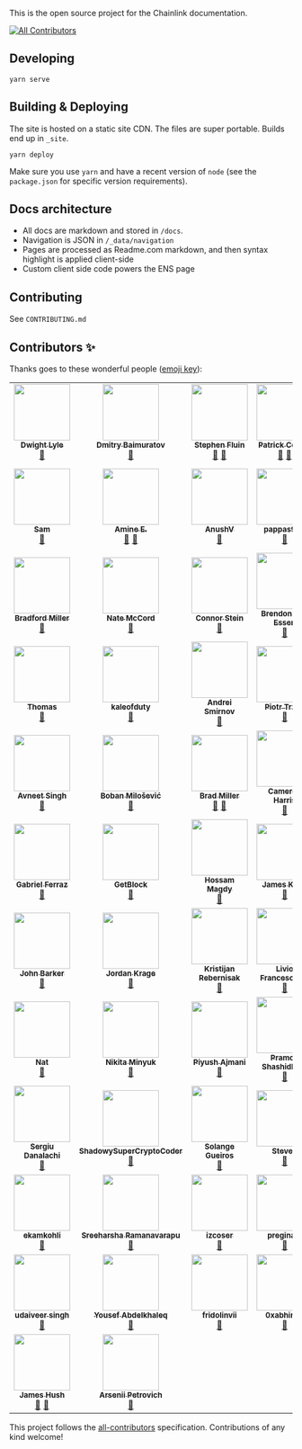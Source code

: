This is the open source project for the Chainlink documentation.
<!-- ALL-CONTRIBUTORS-BADGE:START - Do not remove or modify this section -->
[![All Contributors](https://img.shields.io/badge/all_contributors-79-orange.svg?style=flat-square)](#contributors-)
<!-- ALL-CONTRIBUTORS-BADGE:END -->

## Developing
    yarn serve

## Building & Deploying
The site is hosted on a static site CDN. The files are super portable. Builds end up in `_site`.

    yarn deploy

Make sure you use `yarn` and have a recent version of `node` (see the `package.json` for specific version requirements).

## Docs architecture
* All docs are markdown and stored in `/docs`.
* Navigation is JSON in `/_data/navigation`
* Pages are processed as Readme.com markdown, and then syntax highlight is applied client-side
* Custom client side code powers the ENS page

## Contributing
See `CONTRIBUTING.md`
## Contributors ✨

Thanks goes to these wonderful people ([emoji key](https://allcontributors.org/docs/en/emoji-key)):

<!-- ALL-CONTRIBUTORS-LIST:START - Do not remove or modify this section -->
<!-- prettier-ignore-start -->
<!-- markdownlint-disable -->
<table>
  <tr>
    <td align="center"><a href="https://chainlinklabs.com/"><img src="https://avatars.githubusercontent.com/u/8083094?v=4?s=100" width="100px;" alt=""/><br /><sub><b>Dwight Lyle</b></sub></a><br /><a href="https://github.com/smartcontractkit/documentation/issues?q=author%3Adwightjl" title="Bug reports">🐛</a></td>
    <td align="center"><a href="https://github.com/markofdao"><img src="https://avatars.githubusercontent.com/u/5336968?v=4?s=100" width="100px;" alt=""/><br /><sub><b>Dmitry Baimuratov</b></sub></a><br /><a href="https://github.com/smartcontractkit/documentation/commits?author=markofdao" title="Documentation">📖</a></td>
    <td align="center"><a href="https://github.com/StephenFluin"><img src="https://avatars.githubusercontent.com/u/165056?v=4?s=100" width="100px;" alt=""/><br /><sub><b>Stephen Fluin</b></sub></a><br /><a href="https://github.com/smartcontractkit/documentation/issues?q=author%3AStephenFluin" title="Bug reports">🐛</a> <a href="https://github.com/smartcontractkit/documentation/commits?author=StephenFluin" title="Documentation">📖</a></td>
    <td align="center"><a href="https://www.youtube.com/c/patrickcollins"><img src="https://avatars.githubusercontent.com/u/54278053?v=4?s=100" width="100px;" alt=""/><br /><sub><b>Patrick Collins</b></sub></a><br /><a href="https://github.com/smartcontractkit/documentation/issues?q=author%3APatrickAlphaC" title="Bug reports">🐛</a> <a href="https://github.com/smartcontractkit/documentation/commits?author=PatrickAlphaC" title="Documentation">📖</a></td>
    <td align="center"><a href="https://github.com/ritika-b"><img src="https://avatars.githubusercontent.com/u/28848312?v=4?s=100" width="100px;" alt=""/><br /><sub><b>ritika-b</b></sub></a><br /><a href="https://github.com/smartcontractkit/documentation/issues?q=author%3Aritika-b" title="Bug reports">🐛</a> <a href="https://github.com/smartcontractkit/documentation/commits?author=ritika-b" title="Documentation">📖</a></td>
    <td align="center"><a href="https://github.com/yosriady"><img src="https://avatars.githubusercontent.com/u/1084226?v=4?s=100" width="100px;" alt=""/><br /><sub><b>Yos Riady</b></sub></a><br /><a href="https://github.com/smartcontractkit/documentation/commits?author=yosriady" title="Documentation">📖</a></td>
    <td align="center"><a href="https://github.com/ZakAyesh"><img src="https://avatars.githubusercontent.com/u/44901995?v=4?s=100" width="100px;" alt=""/><br /><sub><b>Zak Ayesh</b></sub></a><br /><a href="https://github.com/smartcontractkit/documentation/commits?author=ZakAyesh" title="Documentation">📖</a></td>
  </tr>
  <tr>
    <td align="center"><a href="https://github.com/samsondav"><img src="https://avatars.githubusercontent.com/u/4147639?v=4?s=100" width="100px;" alt=""/><br /><sub><b>Sam</b></sub></a><br /><a href="https://github.com/smartcontractkit/documentation/commits?author=samsondav" title="Documentation">📖</a></td>
    <td align="center"><a href="https://github.com/aelmanaa"><img src="https://avatars.githubusercontent.com/u/4503543?v=4?s=100" width="100px;" alt=""/><br /><sub><b>Amine E.</b></sub></a><br /><a href="https://github.com/smartcontractkit/documentation/issues?q=author%3Aaelmanaa" title="Bug reports">🐛</a> <a href="https://github.com/smartcontractkit/documentation/commits?author=aelmanaa" title="Documentation">📖</a></td>
    <td align="center"><a href="https://github.com/AnushV"><img src="https://avatars.githubusercontent.com/u/23747813?v=4?s=100" width="100px;" alt=""/><br /><sub><b>AnushV</b></sub></a><br /><a href="https://github.com/smartcontractkit/documentation/commits?author=AnushV" title="Documentation">📖</a></td>
    <td align="center"><a href="https://chain.link/"><img src="https://avatars.githubusercontent.com/u/52857197?v=4?s=100" width="100px;" alt=""/><br /><sub><b>pappas999</b></sub></a><br /><a href="https://github.com/smartcontractkit/documentation/commits?author=pappas999" title="Documentation">📖</a></td>
    <td align="center"><a href="https://github.com/alexroan"><img src="https://avatars.githubusercontent.com/u/6523673?v=4?s=100" width="100px;" alt=""/><br /><sub><b>Alex Roan</b></sub></a><br /><a href="https://github.com/smartcontractkit/documentation/commits?author=alexroan" title="Documentation">📖</a></td>
    <td align="center"><a href="https://github.com/melchermaxwell"><img src="https://avatars.githubusercontent.com/u/6942126?v=4?s=100" width="100px;" alt=""/><br /><sub><b>Maxwell Melcher</b></sub></a><br /><a href="https://github.com/smartcontractkit/documentation/commits?author=melchermaxwell" title="Documentation">📖</a></td>
    <td align="center"><a href="https://github.com/rohhan"><img src="https://avatars.githubusercontent.com/u/8152253?v=4?s=100" width="100px;" alt=""/><br /><sub><b>rohhan</b></sub></a><br /><a href="https://github.com/smartcontractkit/documentation/commits?author=rohhan" title="Documentation">📖</a></td>
  </tr>
  <tr>
    <td align="center"><a href="https://github.com/bradford-m"><img src="https://avatars.githubusercontent.com/u/84985215?v=4?s=100" width="100px;" alt=""/><br /><sub><b>Bradford Miller</b></sub></a><br /><a href="https://github.com/smartcontractkit/documentation/commits?author=bradford-m" title="Documentation">📖</a></td>
    <td align="center"><a href="http://www.nathanmccord.com/"><img src="https://avatars.githubusercontent.com/u/2746143?v=4?s=100" width="100px;" alt=""/><br /><sub><b>Nate McCord</b></sub></a><br /><a href="https://github.com/smartcontractkit/documentation/commits?author=mccordnate" title="Documentation">📖</a></td>
    <td align="center"><a href="https://connorwstein.github.io/"><img src="https://avatars.githubusercontent.com/u/5782319?v=4?s=100" width="100px;" alt=""/><br /><sub><b>Connor Stein</b></sub></a><br /><a href="https://github.com/smartcontractkit/documentation/commits?author=connorwstein" title="Documentation">📖</a></td>
    <td align="center"><a href="https://github.com/nzleet"><img src="https://avatars.githubusercontent.com/u/42727620?v=4?s=100" width="100px;" alt=""/><br /><sub><b>Brendon Van Essen</b></sub></a><br /><a href="https://github.com/smartcontractkit/documentation/commits?author=nzleet" title="Documentation">📖</a></td>
    <td align="center"><a href="https://github.com/b-s-d"><img src="https://avatars.githubusercontent.com/u/911003?v=4?s=100" width="100px;" alt=""/><br /><sub><b>b-s-d</b></sub></a><br /><a href="https://github.com/smartcontractkit/documentation/commits?author=b-s-d" title="Documentation">📖</a></td>
    <td align="center"><a href="https://github.com/wentzeld"><img src="https://avatars.githubusercontent.com/u/10665586?v=4?s=100" width="100px;" alt=""/><br /><sub><b>De Clercq Wentzel</b></sub></a><br /><a href="https://github.com/smartcontractkit/documentation/commits?author=wentzeld" title="Documentation">📖</a></td>
    <td align="center"><a href="https://github.com/gmondok"><img src="https://avatars.githubusercontent.com/u/72169327?v=4?s=100" width="100px;" alt=""/><br /><sub><b>Gage Mondok</b></sub></a><br /><a href="https://github.com/smartcontractkit/documentation/commits?author=gmondok" title="Documentation">📖</a></td>
  </tr>
  <tr>
    <td align="center"><a href="https://chain.link/"><img src="https://avatars.githubusercontent.com/u/10747945?v=4?s=100" width="100px;" alt=""/><br /><sub><b>Thomas</b></sub></a><br /><a href="https://github.com/smartcontractkit/documentation/commits?author=thodges-gh" title="Documentation">📖</a></td>
    <td align="center"><a href="https://github.com/kaleofduty"><img src="https://avatars.githubusercontent.com/u/59616916?v=4?s=100" width="100px;" alt=""/><br /><sub><b>kaleofduty</b></sub></a><br /><a href="https://github.com/smartcontractkit/documentation/commits?author=kaleofduty" title="Documentation">📖</a></td>
    <td align="center"><a href="https://www.buymeacoffee.com/pinebit"><img src="https://avatars.githubusercontent.com/u/6468078?v=4?s=100" width="100px;" alt=""/><br /><sub><b>Andrei Smirnov</b></sub></a><br /><a href="https://github.com/smartcontractkit/documentation/commits?author=pinebit" title="Documentation">📖</a></td>
    <td align="center"><a href="https://github.com/PiotrTrzpil"><img src="https://avatars.githubusercontent.com/u/6235999?v=4?s=100" width="100px;" alt=""/><br /><sub><b>Piotr Trzpil</b></sub></a><br /><a href="https://github.com/smartcontractkit/documentation/commits?author=PiotrTrzpil" title="Documentation">📖</a></td>
    <td align="center"><a href="https://github.com/1marcghannam"><img src="https://avatars.githubusercontent.com/u/26048056?v=4?s=100" width="100px;" alt=""/><br /><sub><b>1marcghannam</b></sub></a><br /><a href="https://github.com/smartcontractkit/documentation/commits?author=1marcghannam" title="Documentation">📖</a></td>
    <td align="center"><a href="https://github.com/hyena22"><img src="https://avatars.githubusercontent.com/u/8925648?v=4?s=100" width="100px;" alt=""/><br /><sub><b>Alessandro Parma</b></sub></a><br /><a href="https://github.com/smartcontractkit/documentation/commits?author=hyena22" title="Documentation">📖</a></td>
    <td align="center"><a href="https://github.com/coventry"><img src="https://avatars.githubusercontent.com/u/70152?v=4?s=100" width="100px;" alt=""/><br /><sub><b>Alex Coventry</b></sub></a><br /><a href="https://github.com/smartcontractkit/documentation/commits?author=coventry" title="Documentation">📖</a></td>
  </tr>
  <tr>
    <td align="center"><a href="https://medium.com/@foravneet"><img src="https://avatars.githubusercontent.com/u/736027?v=4?s=100" width="100px;" alt=""/><br /><sub><b>Avneet Singh</b></sub></a><br /><a href="https://github.com/smartcontractkit/documentation/commits?author=foravneet" title="Documentation">📖</a></td>
    <td align="center"><a href="https://github.com/bobanm"><img src="https://avatars.githubusercontent.com/u/2560022?v=4?s=100" width="100px;" alt=""/><br /><sub><b>Boban Milošević</b></sub></a><br /><a href="https://github.com/smartcontractkit/documentation/commits?author=bobanm" title="Documentation">📖</a></td>
    <td align="center"><a href="https://github.com/braddmiller"><img src="https://avatars.githubusercontent.com/u/7740524?v=4?s=100" width="100px;" alt=""/><br /><sub><b>Brad Miller</b></sub></a><br /><a href="https://github.com/smartcontractkit/documentation/commits?author=braddmiller" title="Documentation">📖</a> <a href="https://github.com/smartcontractkit/documentation/issues?q=author%3Abraddmiller" title="Bug reports">🐛</a></td>
    <td align="center"><a href="https://github.com/camharris"><img src="https://avatars.githubusercontent.com/u/1252897?v=4?s=100" width="100px;" alt=""/><br /><sub><b>Cameron Harris</b></sub></a><br /><a href="https://github.com/smartcontractkit/documentation/commits?author=camharris" title="Documentation">📖</a></td>
    <td align="center"><a href="https://github.com/danielgruesso"><img src="https://avatars.githubusercontent.com/u/7226574?v=4?s=100" width="100px;" alt=""/><br /><sub><b>Daniel Gruesso</b></sub></a><br /><a href="https://github.com/smartcontractkit/documentation/commits?author=danielgruesso" title="Documentation">📖</a></td>
    <td align="center"><a href="https://github.com/skubakdj"><img src="https://avatars.githubusercontent.com/u/8206446?v=4?s=100" width="100px;" alt=""/><br /><sub><b>Danny Skubak</b></sub></a><br /><a href="https://github.com/smartcontractkit/documentation/commits?author=skubakdj" title="Documentation">📖</a></td>
    <td align="center"><a href="https://github.com/ericjaurena"><img src="https://avatars.githubusercontent.com/u/49685121?v=4?s=100" width="100px;" alt=""/><br /><sub><b>Eric</b></sub></a><br /><a href="https://github.com/smartcontractkit/documentation/commits?author=ericjaurena" title="Documentation">📖</a></td>
  </tr>
  <tr>
    <td align="center"><a href="https://sudoferraz.com/"><img src="https://avatars.githubusercontent.com/u/6979719?v=4?s=100" width="100px;" alt=""/><br /><sub><b>Gabriel Ferraz</b></sub></a><br /><a href="https://github.com/smartcontractkit/documentation/commits?author=sudoFerraz" title="Documentation">📖</a></td>
    <td align="center"><a href="https://getblock.io/"><img src="https://avatars.githubusercontent.com/u/56260380?v=4?s=100" width="100px;" alt=""/><br /><sub><b>GetBlock</b></sub></a><br /><a href="https://github.com/smartcontractkit/documentation/commits?author=wetryingtodorock" title="Documentation">📖</a></td>
    <td align="center"><a href="https://github.com/hossam-magdy"><img src="https://avatars.githubusercontent.com/u/17128077?v=4?s=100" width="100px;" alt=""/><br /><sub><b>Hossam Magdy</b></sub></a><br /><a href="https://github.com/smartcontractkit/documentation/commits?author=hossam-magdy" title="Documentation">📖</a></td>
    <td align="center"><a href="https://github.com/jkongie"><img src="https://avatars.githubusercontent.com/u/61834?v=4?s=100" width="100px;" alt=""/><br /><sub><b>James Kong</b></sub></a><br /><a href="https://github.com/smartcontractkit/documentation/commits?author=jkongie" title="Documentation">📖</a></td>
    <td align="center"><a href="https://jasonwalker.io/"><img src="https://avatars.githubusercontent.com/u/305425?v=4?s=100" width="100px;" alt=""/><br /><sub><b>Jason Walker</b></sub></a><br /><a href="https://github.com/smartcontractkit/documentation/commits?author=two24studios" title="Documentation">📖</a></td>
    <td align="center"><a href="https://twitter.com/JayBWelsh"><img src="https://avatars.githubusercontent.com/u/14224459?v=4?s=100" width="100px;" alt=""/><br /><sub><b>Jay Welsh</b></sub></a><br /><a href="https://github.com/smartcontractkit/documentation/commits?author=JayWelsh" title="Documentation">📖</a></td>
    <td align="center"><a href="https://github.com/JimLynchCodes"><img src="https://avatars.githubusercontent.com/u/5354163?v=4?s=100" width="100px;" alt=""/><br /><sub><b>Jim Lynch</b></sub></a><br /><a href="https://github.com/smartcontractkit/documentation/commits?author=JimLynchCodes" title="Documentation">📖</a></td>
  </tr>
  <tr>
    <td align="center"><a href="https://github.com/j16r"><img src="https://avatars.githubusercontent.com/u/344071?v=4?s=100" width="100px;" alt=""/><br /><sub><b>John Barker</b></sub></a><br /><a href="https://github.com/smartcontractkit/documentation/commits?author=j16r" title="Documentation">📖</a></td>
    <td align="center"><a href="https://github.com/jmank88"><img src="https://avatars.githubusercontent.com/u/1194128?v=4?s=100" width="100px;" alt=""/><br /><sub><b>Jordan Krage</b></sub></a><br /><a href="https://github.com/smartcontractkit/documentation/commits?author=jmank88" title="Documentation">📖</a></td>
    <td align="center"><a href="https://runningbeta.io/"><img src="https://avatars.githubusercontent.com/u/615877?v=4?s=100" width="100px;" alt=""/><br /><sub><b>Kristijan Rebernisak</b></sub></a><br /><a href="https://github.com/smartcontractkit/documentation/commits?author=krebernisak" title="Documentation">📖</a></td>
    <td align="center"><a href="https://github.com/MrFrank75"><img src="https://avatars.githubusercontent.com/u/3889334?v=4?s=100" width="100px;" alt=""/><br /><sub><b>Livio Francescucci</b></sub></a><br /><a href="https://github.com/smartcontractkit/documentation/commits?author=MrFrank75" title="Documentation">📖</a></td>
    <td align="center"><a href="https://github.com/Mathieu-Be"><img src="https://avatars.githubusercontent.com/u/85969303?v=4?s=100" width="100px;" alt=""/><br /><sub><b>Mathieu</b></sub></a><br /><a href="https://github.com/smartcontractkit/documentation/commits?author=Mathieu-Be" title="Documentation">📖</a></td>
    <td align="center"><a href="https://github.com/PickleyD"><img src="https://avatars.githubusercontent.com/u/6655367?v=4?s=100" width="100px;" alt=""/><br /><sub><b>Matt Durkin</b></sub></a><br /><a href="https://github.com/smartcontractkit/documentation/commits?author=PickleyD" title="Documentation">📖</a></td>
    <td align="center"><a href="https://github.com/matthiaszimmermann"><img src="https://avatars.githubusercontent.com/u/1954434?v=4?s=100" width="100px;" alt=""/><br /><sub><b>Matthias Zimmermann</b></sub></a><br /><a href="https://github.com/smartcontractkit/documentation/commits?author=matthiaszimmermann" title="Documentation">📖</a></td>
  </tr>
  <tr>
    <td align="center"><a href="https://github.com/gnattishness"><img src="https://avatars.githubusercontent.com/u/1620192?v=4?s=100" width="100px;" alt=""/><br /><sub><b>Nat</b></sub></a><br /><a href="https://github.com/smartcontractkit/documentation/commits?author=gnattishness" title="Documentation">📖</a></td>
    <td align="center"><a href="https://github.com/mnickw"><img src="https://avatars.githubusercontent.com/u/57790664?v=4?s=100" width="100px;" alt=""/><br /><sub><b>Nikita Minyuk</b></sub></a><br /><a href="https://github.com/smartcontractkit/documentation/commits?author=mnickw" title="Documentation">📖</a></td>
    <td align="center"><a href="https://github.com/piyush0"><img src="https://avatars.githubusercontent.com/u/20954567?v=4?s=100" width="100px;" alt=""/><br /><sub><b>Piyush Ajmani</b></sub></a><br /><a href="https://github.com/smartcontractkit/documentation/commits?author=piyush0" title="Documentation">📖</a></td>
    <td align="center"><a href="https://github.com/pramodhs2"><img src="https://avatars.githubusercontent.com/u/91641187?v=4?s=100" width="100px;" alt=""/><br /><sub><b>Pramod Shashidhara</b></sub></a><br /><a href="https://github.com/smartcontractkit/documentation/commits?author=pramodhs2" title="Documentation">📖</a></td>
    <td align="center"><a href="https://github.com/rgottleber"><img src="https://avatars.githubusercontent.com/u/1787214?v=4?s=100" width="100px;" alt=""/><br /><sub><b>Richard Gottleber</b></sub></a><br /><a href="https://github.com/smartcontractkit/documentation/commits?author=rgottleber" title="Documentation">📖</a> <a href="https://github.com/smartcontractkit/documentation/issues?q=author%3Argottleber" title="Bug reports">🐛</a></td>
    <td align="center"><a href="https://github.com/RyanRHall"><img src="https://avatars.githubusercontent.com/u/14809513?v=4?s=100" width="100px;" alt=""/><br /><sub><b>Ryan Hall</b></sub></a><br /><a href="https://github.com/smartcontractkit/documentation/commits?author=RyanRHall" title="Documentation">📖</a></td>
    <td align="center"><a href="https://github.com/scmurphy96"><img src="https://avatars.githubusercontent.com/u/54608605?v=4?s=100" width="100px;" alt=""/><br /><sub><b>Sean Murphy</b></sub></a><br /><a href="https://github.com/smartcontractkit/documentation/commits?author=scmurphy96" title="Documentation">📖</a></td>
  </tr>
  <tr>
    <td align="center"><a href="https://github.com/DSergiu"><img src="https://avatars.githubusercontent.com/u/11096226?v=4?s=100" width="100px;" alt=""/><br /><sub><b>Sergiu Danalachi</b></sub></a><br /><a href="https://github.com/smartcontractkit/documentation/commits?author=DSergiu" title="Documentation">📖</a></td>
    <td align="center"><a href="https://github.com/ShadowySuperCryptoCoder"><img src="https://avatars.githubusercontent.com/u/88685978?v=4?s=100" width="100px;" alt=""/><br /><sub><b>ShadowySuperCryptoCoder</b></sub></a><br /><a href="https://github.com/smartcontractkit/documentation/commits?author=ShadowySuperCryptoCoder" title="Documentation">📖</a></td>
    <td align="center"><a href="https://solange.dev/"><img src="https://avatars.githubusercontent.com/u/30993489?v=4?s=100" width="100px;" alt=""/><br /><sub><b>Solange Gueiros</b></sub></a><br /><a href="https://github.com/smartcontractkit/documentation/commits?author=solangegueiros" title="Documentation">📖</a></td>
    <td align="center"><a href="https://github.com/stvndf"><img src="https://avatars.githubusercontent.com/u/10225026?v=4?s=100" width="100px;" alt=""/><br /><sub><b>Steven</b></sub></a><br /><a href="https://github.com/smartcontractkit/documentation/commits?author=stvndf" title="Documentation">📖</a></td>
    <td align="center"><a href="https://github.com/timkaebisch"><img src="https://avatars.githubusercontent.com/u/61691177?v=4?s=100" width="100px;" alt=""/><br /><sub><b>Tim Käbisch</b></sub></a><br /><a href="https://github.com/smartcontractkit/documentation/commits?author=timkaebisch" title="Documentation">📖</a></td>
    <td align="center"><a href="https://github.com/tippi-fifestarr"><img src="https://avatars.githubusercontent.com/u/62179036?v=4?s=100" width="100px;" alt=""/><br /><sub><b>Tippi Fifestarr</b></sub></a><br /><a href="https://github.com/smartcontractkit/documentation/commits?author=tippi-fifestarr" title="Documentation">📖</a> <a href="https://github.com/smartcontractkit/documentation/issues?q=author%3Atippi-fifestarr" title="Bug reports">🐛</a></td>
    <td align="center"><a href="https://github.com/chainchad"><img src="https://avatars.githubusercontent.com/u/96362174?v=4?s=100" width="100px;" alt=""/><br /><sub><b>chainchad</b></sub></a><br /><a href="https://github.com/smartcontractkit/documentation/commits?author=chainchad" title="Documentation">📖</a></td>
  </tr>
  <tr>
    <td align="center"><a href="https://github.com/ekamkohli"><img src="https://avatars.githubusercontent.com/u/37145881?v=4?s=100" width="100px;" alt=""/><br /><sub><b>ekamkohli</b></sub></a><br /><a href="https://github.com/smartcontractkit/documentation/commits?author=ekamkohli" title="Documentation">📖</a></td>
    <td align="center"><a href="https://medium.com/@harsha_90164/nfts-to-de-risk-your-bets-f31f92539640"><img src="https://avatars.githubusercontent.com/u/17335156?v=4?s=100" width="100px;" alt=""/><br /><sub><b>Sreeharsha Ramanavarapu</b></sub></a><br /><a href="https://github.com/smartcontractkit/documentation/commits?author=sreeharshar84" title="Documentation">📖</a></td>
    <td align="center"><a href="https://github.com/izcoser"><img src="https://avatars.githubusercontent.com/u/76838137?v=4?s=100" width="100px;" alt=""/><br /><sub><b>izcoser</b></sub></a><br /><a href="https://github.com/smartcontractkit/documentation/commits?author=izcoser" title="Documentation">📖</a></td>
    <td align="center"><a href="https://github.com/preginald"><img src="https://avatars.githubusercontent.com/u/3992759?v=4?s=100" width="100px;" alt=""/><br /><sub><b>preginald</b></sub></a><br /><a href="https://github.com/smartcontractkit/documentation/commits?author=preginald" title="Documentation">📖</a></td>
    <td align="center"><a href="https://github.com/stone4419"><img src="https://avatars.githubusercontent.com/u/3821242?v=4?s=100" width="100px;" alt=""/><br /><sub><b>stone4419</b></sub></a><br /><a href="https://github.com/smartcontractkit/documentation/commits?author=stone4419" title="Documentation">📖</a></td>
    <td align="center"><a href="https://github.com/tkaraivanov"><img src="https://avatars.githubusercontent.com/u/2430254?v=4?s=100" width="100px;" alt=""/><br /><sub><b>tkaraivanov</b></sub></a><br /><a href="https://github.com/smartcontractkit/documentation/commits?author=tkaraivanov" title="Documentation">📖</a></td>
    <td align="center"><a href="https://github.com/ubinatus"><img src="https://avatars.githubusercontent.com/u/51177379?v=4?s=100" width="100px;" alt=""/><br /><sub><b>JA</b></sub></a><br /><a href="https://github.com/smartcontractkit/documentation/commits?author=ubinatus" title="Documentation">📖</a></td>
  </tr>
  <tr>
    <td align="center"><a href="https://medium.com/code-wave"><img src="https://avatars.githubusercontent.com/u/12993700?v=4?s=100" width="100px;" alt=""/><br /><sub><b>udaiveer singh</b></sub></a><br /><a href="https://github.com/smartcontractkit/documentation/commits?author=udaiveerS" title="Documentation">📖</a></td>
    <td align="center"><a href="https://linktr.ee/dewed.eth"><img src="https://avatars.githubusercontent.com/u/105073106?v=4?s=100" width="100px;" alt=""/><br /><sub><b>Yousef Abdelkhaleq</b></sub></a><br /><a href="https://github.com/smartcontractkit/documentation/issues?q=author%3Adewedeth" title="Bug reports">🐛</a></td>
    <td align="center"><a href="https://github.com/fridolinvii"><img src="https://avatars.githubusercontent.com/u/42879849?v=4?s=100" width="100px;" alt=""/><br /><sub><b>fridolinvii</b></sub></a><br /><a href="https://github.com/smartcontractkit/documentation/issues?q=author%3Afridolinvii" title="Bug reports">🐛</a></td>
    <td align="center"><a href="https://github.com/0xabhinav"><img src="https://avatars.githubusercontent.com/u/97421185?v=4?s=100" width="100px;" alt=""/><br /><sub><b>0xabhinav</b></sub></a><br /><a href="https://github.com/smartcontractkit/documentation/issues?q=author%3A0xabhinav" title="Bug reports">🐛</a></td>
    <td align="center"><a href="https://github.com/Inbell1s"><img src="https://avatars.githubusercontent.com/u/50827900?v=4?s=100" width="100px;" alt=""/><br /><sub><b>Inbell1s</b></sub></a><br /><a href="https://github.com/smartcontractkit/documentation/issues?q=author%3AInbell1s" title="Bug reports">🐛</a></td>
    <td align="center"><a href="https://github.com/MStreet3"><img src="https://avatars.githubusercontent.com/u/5597260?v=4?s=100" width="100px;" alt=""/><br /><sub><b>Street</b></sub></a><br /><a href="https://github.com/smartcontractkit/documentation/issues?q=author%3AMStreet3" title="Bug reports">🐛</a></td>
    <td align="center"><a href="https://github.com/codetributor"><img src="https://avatars.githubusercontent.com/u/74122909?v=4?s=100" width="100px;" alt=""/><br /><sub><b>Clint Oka</b></sub></a><br /><a href="https://github.com/smartcontractkit/documentation/issues?q=author%3Acodetributor" title="Bug reports">🐛</a></td>
  </tr>
  <tr>
    <td align="center"><a href="https://github.com/jamsea"><img src="https://avatars.githubusercontent.com/u/614910?v=4?s=100" width="100px;" alt=""/><br /><sub><b>James Hush</b></sub></a><br /><a href="https://github.com/smartcontractkit/documentation/issues?q=author%3Ajamsea" title="Bug reports">🐛</a> <a href="https://github.com/smartcontractkit/documentation/commits?author=jamsea" title="Documentation">📖</a></td>
    <td align="center"><a href="https://github.com/ArseniiPetrovich"><img src="https://avatars.githubusercontent.com/u/23522179?v=4?s=100" width="100px;" alt=""/><br /><sub><b>Arsenii Petrovich</b></sub></a><br /><a href="https://github.com/smartcontractkit/documentation/issues?q=author%3AArseniiPetrovich" title="Bug reports">🐛</a></td>
  </tr>
</table>

<!-- markdownlint-restore -->
<!-- prettier-ignore-end -->

<!-- ALL-CONTRIBUTORS-LIST:END -->

This project follows the [all-contributors](https://github.com/all-contributors/all-contributors) specification. Contributions of any kind welcome!